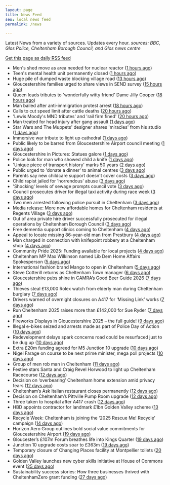 ```yaml
---
layout: page
title: News Feed
seo: local news feed
permalink: /news

---
```


Latest News from a variety of sources. Updates every hour.
_sources: BBC, Glos Police, Cheltenham Borough Council, and Glos news centre_

[Get this page as daily RSS feed](/daily.rss)

<!-- news_marker starts -->
- Men's shed move as area needed for nuclear reactor ([1 hours ago](https://www.bbc.com/news/articles/c8rv4z8p4deo?at_medium=RSS&at_campaign=rss))
- Teen's mental health unit permanently closed ([1 hours ago](https://www.bbc.com/news/articles/cvg9z29rnvno?at_medium=RSS&at_campaign=rss))
- Huge pile of dumped waste blocking village road ([13 hours ago](https://www.bbc.com/news/articles/cy7pzymr12jo?at_medium=RSS&at_campaign=rss))
- Gloucestershire families urged to share views in SEND survey ([15 hours ago](https://gloucesternewscentre.co.uk/gloucestershire-families-urged-to-share-views-in-send-survey/))
- Queen leads tributes to 'wonderfully witty friend' Dame Jilly Cooper ([18 hours ago](https://www.bbc.com/news/articles/cr5q0dr47mlo?at_medium=RSS&at_campaign=rss))
- Man bailed after anti-immigration protest arrest ([18 hours ago](https://www.bbc.com/news/articles/c4gv728r92do?at_medium=RSS&at_campaign=rss))
- Calls to cut speed limit after cattle deaths ([20 hours ago](https://www.bbc.com/news/articles/c1jz4p2y1nno?at_medium=RSS&at_campaign=rss))
- 'Lewis Moody's MND tributes' and 'rail firm fined' ([20 hours ago](https://www.bbc.com/news/articles/cq5jxzj66z9o?at_medium=RSS&at_campaign=rss))
- Man treated for head injury after gang assault ([1 days ago](https://www.bbc.com/news/articles/cy04zp36n13o?at_medium=RSS&at_campaign=rss))
- Star Wars and The Muppets' designer shares 'miracles' from his studio ([1 days ago](https://www.bbc.com/news/articles/cy4r2e3e7mzo?at_medium=RSS&at_campaign=rss))
- Immersive war tribute to light up cathedral ([1 days ago](https://www.bbc.com/news/articles/c98er7e0r7no?at_medium=RSS&at_campaign=rss))
- Public likely to be barred from Gloucestershire Airport council meeting ([1 days ago](https://gloucesternewscentre.co.uk/public-likely-to-be-barred-from-gloucestershire-airport-council-meeting/))
- Gloucestershire in Pictures: Statues galore ([1 days ago](https://www.bbc.com/news/articles/c3dr2d8z2kzo?at_medium=RSS&at_campaign=rss))
- Police look for man who showed child a knife ([1 days ago](https://www.bbc.com/news/articles/c1ed120p4lzo?at_medium=RSS&at_campaign=rss))
- 'Unique piece of transport history' marks 50 years ([2 days ago](https://www.bbc.com/news/articles/c4gwyqw0nr1o?at_medium=RSS&at_campaign=rss))
- Public urged to 'donate a dinner' to animal centres ([3 days ago](https://www.bbc.com/news/articles/c3dr2pzykmpo?at_medium=RSS&at_campaign=rss))
- Parents say new childcare support doesn't cover costs ([3 days ago](https://www.bbc.com/news/articles/cy85pw0yw6lo?at_medium=RSS&at_campaign=rss))
- Child rapist jailed for 'horrendous' abuse ([3 days ago](https://www.bbc.com/news/articles/c3drym59gn1o?at_medium=RSS&at_campaign=rss))
- 'Shocking' levels of sewage prompts council vote ([3 days ago](https://www.bbc.com/news/articles/cm2d08x8vkro?at_medium=RSS&at_campaign=rss))
- Council prosecutes driver for illegal taxi activity during race week ([3 days ago](https://gloucesternewscentre.co.uk/council-prosecutes-driver-for-illegal-taxi-activity-during-race-week/))
- Two men arrested following police pursuit in Cheltenham ([3 days ago](https://gloucesternewscentre.co.uk/two-men-arrested-following-police-pursuit-in-cheltenham/))
- Media release: More new affordable homes for Cheltenham residents at Regents Village ([3 days ago](https://www.cheltenham.gov.uk/news/article/3055/media_release_more_new_affordable_homes_for_cheltenham_residents_at_regents_village))
- Out of area private hire driver successfully prosecuted for illegal operations by Cheltenham Borough Council ([3 days ago](https://www.cheltenham.gov.uk/news/article/3054/out_of_area_private_hire_driver_successfully_prosecuted_for_illegal_operations_by_cheltenham_borough_council))
- Free dementia support clinics coming to Cheltenham ([4 days ago](https://gloucesternewscentre.co.uk/free-dementia-support-clinics-coming-to-cheltenham/))
- Appeal to locate missing 86-year-old man from Prestbury ([4 days ago](https://gloucesternewscentre.co.uk/appeal-to-locate-missing-86-year-old-man-from-prestbury/))
- Man charged in connection with knifepoint robbery at a Cheltenham shop ([4 days ago](https://gloucesternewscentre.co.uk/man-charged-in-connection-with-knifepoint-robbery-at-a-cheltenham-shop/))
- Community Pride 2025: Funding available for local projects ([4 days ago](https://www.cheltenham.gov.uk/news/article/3053/community_pride_2025_funding_available_for_local_projects))
- Cheltenham MP Max Wilkinson named Lib Dem Home Affairs Spokesperson ([5 days ago](https://gloucesternewscentre.co.uk/cheltenham-mp-max-wilkinson-named-lib-dem-home-affairs-spokesperson/))
- International fashion brand Mango to open in Cheltenham ([5 days ago](https://gloucesternewscentre.co.uk/international-fashion-brand-mango-to-open-in-cheltenham/))
- Steve Cotterill returns as Cheltenham Town manager ([6 days ago](https://gloucesternewscentre.co.uk/steve-cotterill-returns-as-cheltenham-town-manager/))
- Gloucestershire pubs shine in CAMRA’s Good Beer Guide 2026 ([7 days ago](https://gloucesternewscentre.co.uk/gloucestershire-pubs-shine-in-camras-good-beer-guide-2026/))
- Thieves steal £13,000 Rolex watch from elderly man during Cheltenham burglary ([7 days ago](https://gloucesternewscentre.co.uk/thieves-steal-13000-rolex-watch-from-elderly-man-during-cheltenham-burglary/))
- Drivers warned of overnight closures on A417 for ‘Missing Link’ works ([7 days ago](https://gloucesternewscentre.co.uk/drivers-warned-of-overnight-closures-on-a417-for-missing-link-works/))
- Run Cheltenham 2025 raises more than £142,000 for Sue Ryder ([7 days ago](https://gloucesternewscentre.co.uk/run-cheltenham-2025-raises-more-than-142000-for-sue-ryder/))
- Fireworks Displays in Gloucestershire 2025 – the full guide! ([9 days ago](https://gloucesternewscentre.co.uk/fireworks-displays-in-gloucestershire-2025-the-full-guide/))
- Illegal e-bikes seized and arrests made as part of Police Day of Action ([10 days ago](https://gloucesternewscentre.co.uk/illegal-e-bikes-seized-and-arrests-made-as-part-of-police-day-of-action/))
- Redevelopment delays spark concerns road could be resurfaced just to be dug up ([10 days ago](https://gloucesternewscentre.co.uk/redevelopment-delays-spark-concerns-road-could-be-resurfaced-just-to-be-dug-up/))
- Extra £20m funding agreed for M5 Junction 10 upgrade ([10 days ago](https://gloucesternewscentre.co.uk/extra-20m-funding-agreed-for-m5-junction-10-upgrade/))
- Nigel Farage on course to be next prime minister, mega poll projects ([10 days ago](https://gloucesternewscentre.co.uk/nigel-farage-on-course-to-be-next-prime-minister-mega-poll-projects/))
- Group of men rob man in Cheltenham ([11 days ago](https://gloucesternewscentre.co.uk/group-of-men-rob-man-in-cheltenham/))
- Festive stars Santa and Craig Revel Horwood to light up Cheltenham Racecourse ([12 days ago](https://gloucesternewscentre.co.uk/festive-stars-santa-and-craig-revel-horwood-to-light-up-cheltenham-racecourse/))
- Decision on ‘overbearing’ Cheltenham home extension amid privacy fears ([12 days ago](https://gloucesternewscentre.co.uk/decision-on-overbearing-cheltenham-home-extension-amid-privacy-fears/))
- Cheltenham’s Ask Italian restaurant closes permanently ([12 days ago](https://gloucesternewscentre.co.uk/cheltenhams-ask-italian-restaurant-closes-permanently/))
- Decision on Cheltenham’s Pittville Pump Room upgrade ([12 days ago](https://gloucesternewscentre.co.uk/decision-on-cheltenhams-pittville-pump-room-upgrade/))
- Three taken to hospital after A417 crash ([12 days ago](https://gloucesternewscentre.co.uk/three-taken-to-hospital-after-a417-crash/))
- HBD appoints contractor for landmark £1bn Golden Valley scheme ([13 days ago](https://www.cheltenham.gov.uk/news/article/3052/hbd_appoints_contractor_for_landmark_1bn_golden_valley_scheme))
- Recycle Week: Cheltenham is joining the ‘2025 Rescue Me! Recycle’ campaign ([14 days ago](https://www.cheltenham.gov.uk/news/article/3051/recycle_week_cheltenham_is_joining_the_2025_rescue_me_recycle_campaign))
- Horizon Aero Group outlines bold social value commitments for Gloucestershire Airport ([19 days ago](https://www.cheltenham.gov.uk/news/article/3050/horizon_aero_group_outlines_bold_social_value_commitments_for_gloucestershire_airport))
- Gloucester’s £107m Forum breathes life into Kings Quarter ([19 days ago](https://www.bbc.co.uk/sounds/play/p0m3bdlx?at_medium=RSS&at_campaign=rss))
- Junction 10 upgrade costs soar to £363m ([19 days ago](https://www.bbc.co.uk/sounds/play/p0m3b7xf?at_medium=RSS&at_campaign=rss))
- Temporary closure of Changing Places facility at Montpellier toilets ([20 days ago](https://www.cheltenham.gov.uk/news/article/3048/temporary_closure_of_changing_places_facility_at_montpellier_toilets))
- Golden Valley launches new cyber skills initiative at  House of Commons event ([25 days ago](https://www.cheltenham.gov.uk/news/article/3047/golden_valley_launches_new_cyber_skills_initiative_at_house_of_commons_event))
- Sustainability success stories: How three businesses thrived with CheltenhamZero grant funding ([27 days ago](https://www.cheltenham.gov.uk/news/article/3046/sustainability_success_stories_how_three_businesses_thrived_with_cheltenhamzero_grant_funding))

<!-- news_marker ends -->
